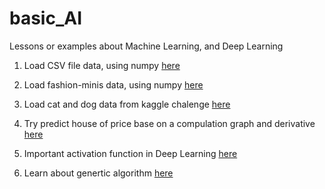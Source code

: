 # basic_AI
Lessons or examples about Machine Learning, and Deep Learning

1. Load CSV file data, using numpy [here](https://github.com/colenhuttran/basic_AI/blob/master/load_data_by_numpy.ipynb)

2. Load fashion-minis data, using numpy [here](https://github.com/colenhuttran/basic_AI/blob/master/Fashion-MNIST.ipynb)

3. Load cat and dog data from kaggle chalenge [here](https://github.com/colenhuttran/basic_AI/blob/master/load_cat_dog_data_from_kaggle.ipynb)

4. Try predict house of price base on a compulation graph and derivative [here](https://github.com/colenhuttran/basic_AI/blob/master/simple_computational_graph.ipynb)

5. Important activation function in Deep Learning [here](https://github.com/colenhuttran/basic_AI/tree/master/activation_funtions)

6. Learn about genertic algorithm [here](https://github.com/colenhuttran/basic_AI/tree/master/genetic_algorithm)
